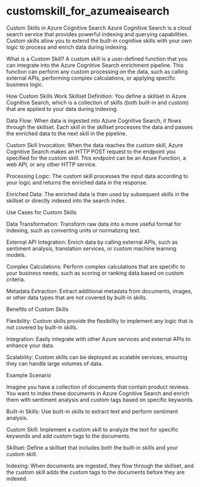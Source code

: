 # customskill_for_azumeaisearch

Custom Skills in Azure Cognitive Search
Azure Cognitive Search is a cloud search service that provides powerful indexing and querying capabilities. Custom skills allow you to extend the built-in cognitive skills with your own logic to process and enrich data during indexing.

What is a Custom Skill?
A custom skill is a user-defined function that you can integrate into the Azure Cognitive Search enrichment pipeline. This function can perform any custom processing on the data, such as calling external APIs, performing complex calculations, or applying specific business logic.

How Custom Skills Work
Skillset Definition: You define a skillset in Azure Cognitive Search, which is a collection of skills (both built-in and custom) that are applied to your data during indexing.

Data Flow: When data is ingested into Azure Cognitive Search, it flows through the skillset. Each skill in the skillset processes the data and passes the enriched data to the next skill in the pipeline.

Custom Skill Invocation: When the data reaches the custom skill, Azure Cognitive Search makes an HTTP POST request to the endpoint you specified for the custom skill. This endpoint can be an Azure Function, a web API, or any other HTTP service.

Processing Logic: The custom skill processes the input data according to your logic and returns the enriched data in the response.

Enriched Data: The enriched data is then used by subsequent skills in the skillset or directly indexed into the search index.

Use Cases for Custom Skills

Data Transformation: Transform raw data into a more useful format for indexing, such as converting units or normalizing text.

External API Integration: Enrich data by calling external APIs, such as sentiment analysis, translation services, or custom machine learning models.

Complex Calculations: Perform complex calculations that are specific to your business needs, such as scoring or ranking data based on custom criteria.

Metadata Extraction: Extract additional metadata from documents, images, or other data types that are not covered by built-in skills.

Benefits of Custom Skills

Flexibility: Custom skills provide the flexibility to implement any logic that is not covered by built-in skills.

Integration: Easily integrate with other Azure services and external APIs to enhance your data.

Scalability: Custom skills can be deployed as scalable services, ensuring they can handle large volumes of data.

Example Scenario

Imagine you have a collection of documents that contain product reviews. You want to index these documents in Azure Cognitive Search and enrich them with sentiment analysis and custom tags based on specific keywords.


Built-in Skills: Use built-in skills to extract text and perform sentiment analysis.

Custom Skill: Implement a custom skill to analyze the text for specific keywords and add custom tags to the documents.

Skillset: Define a skillset that includes both the built-in skills and your custom skill.

Indexing: When documents are ingested, they flow through the skillset, and the custom skill adds the custom tags to the documents before they are indexed.




